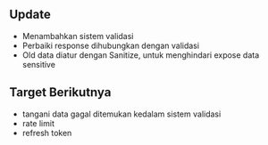 ## Update
 - Menambahkan sistem validasi
 - Perbaiki response dihubungkan dengan validasi
 - Old data diatur dengan Sanitize, untuk menghindari expose data sensitive
## Target Berikutnya
 - tangani data gagal ditemukan kedalam sistem validasi
 - rate limit
 - refresh token
